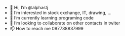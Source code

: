 - 👋 Hi, I’m @alphastj
- 👀 I’m interested in stock exchange, IT, drawing, ...
- 🌱 I’m currently learning programing code
- 💞️ I’m looking to collaborate on other contacts in twiter
- 📫 How to reach me 087738837999

<!---
alphastj/alphastj is a ✨ special ✨ repository because its `README.md` (this file) appears on your GitHub profile.
You can click the Preview link to take a look at your changes.
--->
